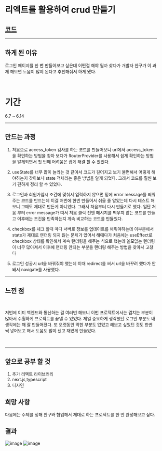 # 리엑트를 활용하여 crud 만들기
## [코드](https://github.com/yj0216/nest-react)

***
## 하게 된 이유
로그인 페이지를 한 번 만들어보고 싶은데 어떤걸 해야 될까 찾다가 개발자 친구가 이 과제 해보면 도움이 많이 된다고 추천해줘서 하게 됐다. 

<br>

# 기간
6.7 ~ 6.14

***
## 만드는 과정
1. 처음으로 access_token 검사를 하는 코드를 만들어보니 url에서 access_token을 확인하는 방법을 찾아 보다가 RouterProvider를 사용해서 쉽게 확인하는 방법을 알게되면서 첫 번째 어려움은 쉽게 해결 할 수 있었다.    

2. useState를 너무 많이 늘리는 것 같아서 코드가 길어지고 보기 불편해서 어떻게 해야하는지 찾아보니 state 객체라는 좋은 방법을 알게 되었다. 그래서 코드를 훨씬 보기 편하게 정리 할 수 있었다.

3. 로그인과 회원가입시 조건에 맞춰서 입력하지 않으면 밑에 error message를 띄워주는 코드를 만드는데 이걸 저번에 한번 만들어서 쉬울 줄 알았는데  다시 테스트 해보니 그때도 제대로 만든게 아니었다. 그래서 처음부터 다시 만들기로 했다. 일단 처음 부터 error message가 떠서 처음 클릭 전엔 메시지를 띄우지 않는 코드를 만들고
이후에는 조건을 만족하는지 계속 비교하는 코드를 만들었다.

4. checkbox를 체크 할때 마다 서버로 정보를 업데이트를 해줘야하는데 이부분에서 state가 제대로 렌더링 되지 않는 문제가 있어서 해매다가 처음에는 useEffect로 checkbox 상태를 확인해서 계속 랜더링을 해주는 식으로 했는데 쓸모없는 렌더링이 너무 많아져서 이후에 랜더링 안되는 부분을 랜더링 해주는 방법을 찾아서 고쳤다

5. 로그인 성공시 url을 바꿔줘야 했는데 이때 redirect를 써서 url을 바꾸려 했다가 안돼서 navigate를 사용했다.

***
## 느낀 점
<br>

저번에 이미 백엔드와 통신하는 걸 여러번 해보니 이번 프로젝트에서는 겹치는 부분이 많아서 수월하게 프로젝트를 끝낼 수 있었다. 제일 중요하게 생각했던 로그인 부분도 내 생각에는 꽤 잘 만들어졌다. 또 오랫동안 막힌 부분도 없었고 해보고 싶었던 것도 한번 씩 넣어보고 해서 도움도 많이 됐고 재밌게 만들었다.  

<br>

***

## 앞으로 공부 할 것
1. 추가 리엑트 라이브러리
2. next.js,typescript
3. 디자인

## 희망 사항
다음에는 주제를 정해 친구와 협업해서 제대로 하는 프로젝트를 한 번 완성해보고 싶다.

## 결과
![image](https://github.com/yj0216/TIL/assets/103087994/a589de27-d86b-44fc-b346-c3c4d811193f)
![image](https://github.com/yj0216/TIL/assets/103087994/b93cd353-ea08-4e2c-9464-7dc5aa4b596f)
